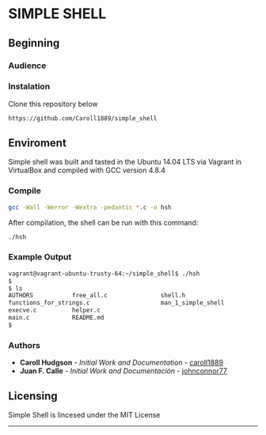 # SIMPLE SHELL


## Beginning

### Audience

### Instalation
Clone this repository below

```bash
https://github.com/Caroll1889/simple_shell
```
## Enviroment
Simple shell was built and tasted in the Ubuntu 14.04 LTS via Vagrant in VirtualBox and compiled with GCC version 4.8.4

### Compile

```bash
gcc -Wall -Werror -Wextra -pedantic *.c -o hsh
```
After compilation, the shell can be run with this command:

```bash
./hsh
```
### Example Output
```bash
vagrant@vagrant-ubuntu-trusty-64:~/simple_shell$ ./hsh
$
$ ls
AUTHORS           free_all.c               shell.h
functions_for_strings.c                    man_1_simple_shell
execve.c          helper.c
main.c            README.md
$
```

### Authors

* **Caroll Hudgson** - *Initial Work and Documentation* - [caroll1889](https://github.com/Caroll1889)
* **Juan F. Calle** - *Initial Work and Documentación* - [johnconnor77](https://github.com/johnconnor77)

## Licensing

Simple Shell is lincesed under the MIT License

---

